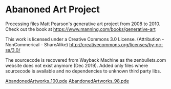 # Abanoned Art Project

Processing files Matt Pearson's generative art project from 2008 to 2010.
Check out the book at https://www.manning.com/books/generative-art

This work is licensed under a Creative Commons 3.0 License.
(Attribution - NonCommerical - ShareAlike)
http://creativecommons.org/licenses/by-nc-sa/3.0/

The sourcecode is recovered from Wayback Machine as the zenbullets.com website does not exist anymore (Dec 2019).
Added only files where sourcecode is available and no dependencies to unknown third party libs.


[AbandonedArtworks_100.pde](AbandonedArtworks_100.pde)
[AbandonedArtworks_98.pde](AbandonedArtworks_98.pde)
